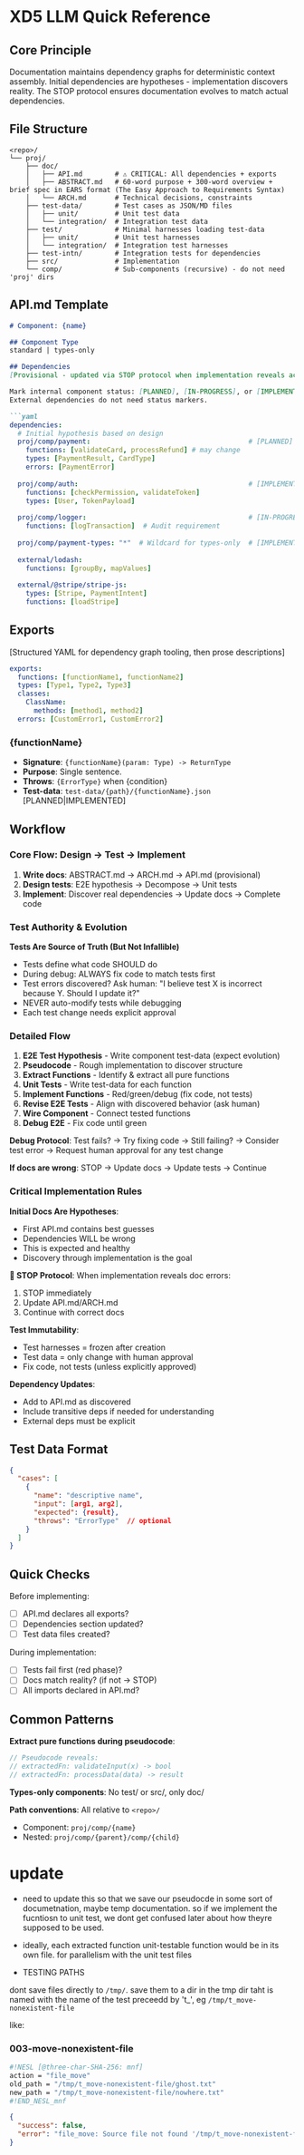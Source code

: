 # XD5 LLM Quick Reference

## Core Principle
Documentation maintains dependency graphs for deterministic context assembly. Initial dependencies are hypotheses - implementation discovers reality. The STOP protocol ensures documentation evolves to match actual dependencies.

## File Structure
```
<repo>/
└── proj/
    ├── doc/
    │   ├── API.md        # ⚠️ CRITICAL: All dependencies + exports
    │   ├── ABSTRACT.md   # 60-word purpose + 300-word overview + brief spec in EARS format (The Easy Approach to Requirements Syntax)
    │   └── ARCH.md       # Technical decisions, constraints
    ├── test-data/        # Test cases as JSON/MD files
    │   ├── unit/         # Unit test data
    │   └── integration/  # Integration test data
    ├── test/             # Minimal harnesses loading test-data
    │   ├── unit/         # Unit test harnesses
    │   └── integration/  # Integration test harnesses
    ├── test-intn/        # Integration tests for dependencies
    ├── src/              # Implementation
    └── comp/             # Sub-components (recursive) - do not need 'proj' dirs
```

## API.md Template
```markdown
# Component: {name}

## Component Type
standard | types-only

## Dependencies
[Provisional - updated via STOP protocol when implementation reveals actual needs]

Mark internal component status: [PLANNED], [IN-PROGRESS], or [IMPLEMENTED]
External dependencies do not need status markers.

```yaml
dependencies:
  # Initial hypothesis based on design
  proj/comp/payment:                                       # [PLANNED]
    functions: [validateCard, processRefund] # may change 
    types: [PaymentResult, CardType]
    errors: [PaymentError]
  
  proj/comp/auth:                                          # [IMPLEMENTED]
    functions: [checkPermission, validateToken]
    types: [User, TokenPayload]
  
  proj/comp/logger:                                        # [IN-PROGRESS]
    functions: [logTransaction]  # Audit requirement
  
  proj/comp/payment-types: "*"  # Wildcard for types-only  # [IMPLEMENTED] 
  
  external/lodash:
    functions: [groupBy, mapValues]
  
  external/@stripe/stripe-js:
    types: [Stripe, PaymentIntent]
    functions: [loadStripe]
```

## Exports
[Structured YAML for dependency graph tooling, then prose descriptions]

```yaml
exports:
  functions: [functionName1, functionName2]
  types: [Type1, Type2, Type3]
  classes:
    ClassName:
      methods: [method1, method2]
  errors: [CustomError1, CustomError2]
```

### {functionName}
- **Signature**: `{functionName}(param: Type) -> ReturnType`
- **Purpose**: Single sentence.
- **Throws**: `{ErrorType}` when {condition}
- **Test-data**: `test-data/{path}/{functionName}.json` [PLANNED|IMPLEMENTED]



## Workflow

### Core Flow: Design → Test → Implement

1. **Write docs**: ABSTRACT.md → ARCH.md → API.md (provisional)
2. **Design tests**: E2E hypothesis → Decompose → Unit tests  
3. **Implement**: Discover real dependencies → Update docs → Complete code

### Test Authority & Evolution

**Tests Are Source of Truth (But Not Infallible)**
- Tests define what code SHOULD do
- During debug: ALWAYS fix code to match tests first
- Test errors discovered? Ask human: "I believe test X is incorrect because Y. Should I update it?"
- NEVER auto-modify tests while debugging
- Each test change needs explicit approval

### Detailed Flow

1. **E2E Test Hypothesis** - Write component test-data (expect evolution)
2. **Pseudocode** - Rough implementation to discover structure
3. **Extract Functions** - Identify & extract all pure functions
4. **Unit Tests** - Write test-data for each function
5. **Implement Functions** - Red/green/debug (fix code, not tests)
6. **Revise E2E Tests** - Align with discovered behavior (ask human)
7. **Wire Component** - Connect tested functions
8. **Debug E2E** - Fix code until green

**Debug Protocol**: Test fails? → Try fixing code → Still failing? → Consider test error → Request human approval for any test change

**If docs are wrong**: STOP → Update docs → Update tests → Continue



### Critical Implementation Rules

**Initial Docs Are Hypotheses**: 
- First API.md contains best guesses
- Dependencies WILL be wrong
- This is expected and healthy
- Discovery through implementation is the goal

**🛑 STOP Protocol**: When implementation reveals doc errors:
1. STOP immediately
2. Update API.md/ARCH.md
3. Continue with correct docs

**Test Immutability**: 
- Test harnesses = frozen after creation
- Test data = only change with human approval
- Fix code, not tests (unless explicitly approved)

**Dependency Updates**:
- Add to API.md as discovered
- Include transitive deps if needed for understanding
- External deps must be explicit

## Test Data Format
```json
{
  "cases": [
    {
      "name": "descriptive name",
      "input": [arg1, arg2],
      "expected": {result},
      "throws": "ErrorType"  // optional
    }
  ]
}
```

## Quick Checks

Before implementing:
- [ ] API.md declares all exports?
- [ ] Dependencies section updated?
- [ ] Test data files created?

During implementation:
- [ ] Tests fail first (red phase)?
- [ ] Docs match reality? (if not → STOP)
- [ ] All imports declared in API.md?

## Common Patterns

**Extract pure functions during pseudocode**:
```javascript
// Pseudocode reveals:
// extractedFn: validateInput(x) -> bool
// extractedFn: processData(data) -> result
```

**Types-only components**: No test/ or src/, only doc/

**Path conventions**: All relative to `<repo>/`
- Component: `proj/comp/{name}`
- Nested: `proj/comp/{parent}/comp/{child}`


# update 

- need to update this so that we save our pseudocde in some sort of documetnation, maybe temp documentation.  so if we implement the fucntiosn to unit test, we dont get confused later about how theyre supposed to be used.

- ideally, each extracted function unit-testable function would be in its own file.  for parallelism with the unit test files

- TESTING PATHS

dont save files directly to `/tmp/`.  save them to a dir in the tmp dir taht is named with the name of the test preceedd by 't_', eg `/tmp/t_move-nonexistent-file`

like: 


### 003-move-nonexistent-file

```sh nesl
#!NESL [@three-char-SHA-256: mnf]
action = "file_move"
old_path = "/tmp/t_move-nonexistent-file/ghost.txt"
new_path = "/tmp/t_move-nonexistent-file/nowhere.txt"
#!END_NESL_mnf
```

```json
{
  "success": false,
  "error": "file_move: Source file not found '/tmp/t_move-nonexistent-file/ghost.txt' (ENOENT)"
}
```
